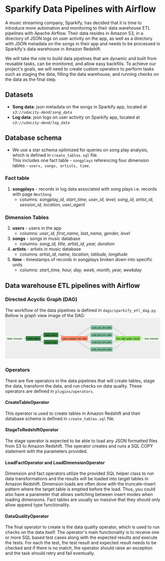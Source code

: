 # Sparkify Data Pipelines with Airflow

A music streaming company, Sparkify, has decided that it is time to introduce more automation and monitoring to their data warehouse ETL pipelines with Apache Airflow. Their data resides in Amazon S3, in a directory of JSON logs on user activity on the app, as well as a directory with JSON metadata on the songs in their app and needs to be processed in Sparkify's data warehouse in Amazon Redshift.

We will take the role to build data pipelines that are dynamic and built from reusable tasks, can be monitored, and allow easy backfills. To achieve our project's goals, we will need to create custom operators to perform tasks such as staging the data, filling the data warehouse, and running checks on the data as the final step.

## Datasets

- **Song data**: json metadata on the songs in Sparkify app, located at *`s3://udacity-dend/song_data`*
- **Log data**: json logs on user activity on Sparkify app, located at *`s3://udacity-dend/log_data`*

## Database schema

- We use a star schema optimized for queries on song play analysis, which is defined in `create_tables.sql` file. <br>
This includes one fact table - `songplays` referencing four dimension tables - `users, songs, artists, time`.

### Fact table

1. **songplays** - records in log data associated with song plays i.e. records with page `NextSong` <br>
    - columns: *songplay_id, start_time, user_id, level, song_id, artist_id, session_id, location, user_agent*

### Dimension Tables

2. **users** - users in the app <br>
    - columns: *user_id, first_name, last_name, gender, level*
3. **songs** - songs in music database <br>
    - columns: *song_id, title, artist_id, year, duration*
4. **artists** - artists in music database
    - columns: *artist_id, name, location, latitude, longitude*
5. **time** - timestamps of records in songplays broken down into specific units
    - columns: *start_time, hour, day, week, month, year, weekday*

## Data warehouse ETL pipelines with Airflow

### Directed Acyclic Graph (DAG)

The workflow of the data pipelines is defined in `dags/sparkify_etl_dag.py`. Bellow is graph view image of the DAG:
![DAG_image](./dag_graph_view.png "DAG graph view")

### Operators
There are five operators in the data pipelines that will create tables, stage the data, transform the data, and run checks on data quality. These operators are defined in `plugins/operators`.

#### CreateTableOperator
This operator is used to create tables in Amazon Redshift and their database schema is defined in `create_tables.sql` file.

#### StageToRedshiftOperator
The stage operator is expected to be able to load any JSON formatted files from S3 to Amazon Redshift. The operator creates and runs a SQL COPY statement with the parameters provided.

#### LoadFactOperator and LoadDimensionOperator
Dimension and fact operators utilize the provided SQL helper class to run data transformations and the results will be loaded into target tables in Amazon Redshift.
Dimension loads are often done with the truncate-insert pattern where the target table is emptied before the load. Thus, you could also have a parameter that allows switching between insert modes when loading dimensions. Fact tables are usually so massive that they should only allow append type functionality.

#### DataQualityOperator
The final operator to create is the data quality operator, which is used to run checks on the data itself. The operator's main functionality is to receive one or more SQL based test cases along with the expected results and execute the tests. For each the test, the test result and expected result needs to be checked and if there is no match, the operator should raise an exception and the task should retry and fail eventually.
